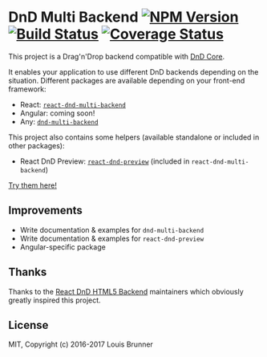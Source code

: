 # DnD Multi Backend [![NPM Version][npm-image]][npm-url] [![Build Status][travis-image]][travis-url] [![Coverage Status][coveralls-image]][coveralls-url]

This project is a Drag'n'Drop backend compatible with [DnD Core](https://github.com/react-dnd/react-dnd).

It enables your application to use different DnD backends depending on the situation. Different packages are available depending on your front-end framework:

  - React: [`react-dnd-multi-backend`](packages/react-dnd-multi-backend)
  - Angular: coming soon!
  - Any: [`dnd-multi-backend`](packages/dnd-multi-backend)

This project also contains some helpers (available standalone or included in other packages):

 - React DnD Preview: [`react-dnd-preview`](packages/react-dnd-preview) (included in `react-dnd-multi-backend`)

[Try them here!](https://louisbrunner.github.io/dnd-multi-backend/examples)


## Improvements

 - Write documentation & examples for `dnd-multi-backend`
 - Write documentation & examples for `react-dnd-preview`
 - Angular-specific package


## Thanks

Thanks to the [React DnD HTML5 Backend](https://github.com/gaearon/react-dnd-html5-backend) maintainers which obviously greatly inspired this project.


## License

MIT, Copyright (c) 2016-2017 Louis Brunner



[npm-image]: https://img.shields.io/npm/v/dnd-multi-backend.svg
[npm-url]: https://npmjs.org/package/dnd-multi-backend
[travis-image]: https://travis-ci.org/LouisBrunner/dnd-multi-backend.svg?branch=master
[travis-url]: https://travis-ci.org/LouisBrunner/dnd-multi-backend
[coveralls-image]: https://coveralls.io/repos/github/LouisBrunner/dnd-multi-backend/badge.svg?branch=master
[coveralls-url]: https://coveralls.io/github/LouisBrunner/dnd-multi-backend?branch=master

